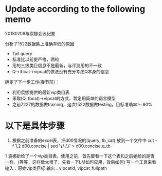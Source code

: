# Update according to the following memo
20180208与袁娜会议纪要
 
分析了1522数据集上准确率低的原因
- Tail query
- 标准比以前更严格，两轮
- 用的三级类目信息不是最新，与评测用的不一致
- Q->tbcat->vipcat的做法没有充分考虑Q本身的信息
 
确定了下一步工作(春节前)：
- 利用袁娜提供的最新vip类目表
- 采取(Q, tbcat)->vipcat的方式，暂定用简单的语言模型
- 之前7227的数据做training，这次1522数据做testing，目标准确率>=90%

# 以下是具体步骤
1. 根据之前准备的excel表，把d00情况的(query, tb_cat) 放到一个文件中
    cut -f 1,2 d00.concise | sed 's/     /,/' > d00.concise.q_tb





1 袁娜新给了一个vip类目表。使用之前，首先要看一下这个表和之前她给的是否一样。(等等，这样做太慢了，先看一下LM如何应用，效果如何)
写一个工具来看
输入：原始vip类目标
输出：vipcatid, vipcat_fullpath

